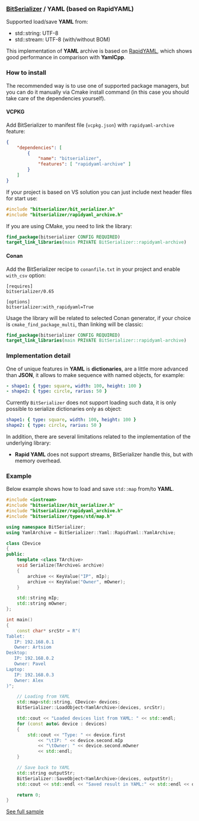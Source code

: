 ### [BitSerializer](../README.md) / YAML (based on RapidYAML)

Supported load/save **YAML** from:

- std::string: UTF-8
- std::stream: UTF-8 (with/without BOM)

This implementation of **YAML** archive is based on [RapidYAML](https://github.com/biojppm/rapidyaml), which shows good performance in comparison with **YamlCpp**.

### How to install
The recommended way is to use one of supported package managers, but you can do it manually via Cmake install command (in this case you should take care of the dependencies yourself).
#### VCPKG
Add BitSerializer to manifest file (`vcpkg.json`) with `rapidyaml-archive` feature:
```json
{
    "dependencies": [
        {
            "name": "bitserializer",
            "features": [ "rapidyaml-archive" ]
        }
    ]
}
```
If your project is based on VS solution you can just include next header files for start use:
```cpp
#include "bitserializer/bit_serializer.h"
#include "bitserializer/rapidyaml_archive.h"
```
If you are using CMake, you need to link the library:
```cmake
find_package(bitserializer CONFIG REQUIRED)
target_link_libraries(main PRIVATE BitSerializer::rapidyaml-archive)
```
#### Conan
Add the BitSerializer recipe to `conanfile.txt` in your project and enable `with_csv` option:
```
[requires]
bitserializer/0.65

[options]
bitserializer:with_rapidyaml=True
```
Usage the library will be related to selected Conan generator, if your choice is `cmake_find_package_multi`, than linking will be classic:
```cmake
find_package(bitserializer CONFIG REQUIRED)
target_link_libraries(main PRIVATE BitSerializer::rapidyaml-archive)
```

### Implementation detail
One of unique features in **YAML** is **dictionaries**, are a little more advanced than **JSON**, it allows to make sequence with named objects, for example:
```yaml
- shape1: { type: square, width: 100, height: 100 }
- shape2: { type: circle, rarius: 50 }
```
Currently `BitSerializer` does not support loading such data, it is only possible to serialize dictionaries only as object:
```yaml
shape1: { type: square, width: 100, height: 100 }
shape2: { type: circle, rarius: 50 }
```

In addition, there are several limitations related to the implementation of the underlying library:

- **Rapid YAML** does not support streams, BitSerializer handle this, but with memory overhead.

### Example
Below example shows how to load and save `std::map` from/to **YAML**.
```cpp
#include <iostream>
#include "bitserializer/bit_serializer.h"
#include "bitserializer/rapidyaml_archive.h"
#include "bitserializer/types/std/map.h"

using namespace BitSerializer;
using YamlArchive = BitSerializer::Yaml::RapidYaml::YamlArchive;

class СDevice
{
public:
    template <class TArchive>
    void Serialize(TArchive& archive)
    {
        archive << KeyValue("IP", mIp);
        archive << KeyValue("Owner", mOwner);
    }

    std::string mIp;
    std::string mOwner;
};

int main()
{
    const char* srcStr = R"(
Tablet:
   IP: 192.168.0.1
   Owner: Artsiom
Desktop:
   IP: 192.168.0.2
   Owner: Pavel
Laptop:
   IP: 192.168.0.3
   Owner: Alex
)";

    // Loading from YAML
    std::map<std::string, СDevice> devices;
    BitSerializer::LoadObject<YamlArchive>(devices, srcStr);

    std::cout << "Loaded devices list from YAML: " << std::endl;
    for (const auto& device : devices)
    {
        std::cout << "Type: " << device.first
            << "\tIP: " << device.second.mIp
            << "\tOwner: " << device.second.mOwner
            << std::endl;
    }

    // Save back to YAML
    std::string outputStr;
    BitSerializer::SaveObject<YamlArchive>(devices, outputStr);
    std::cout << std::endl << "Saved result in YAML:" << std::endl << outputStr << std::endl;

    return 0;
}
```
[See full sample](../samples/serialize_map_to_yaml/serialize_map_to_yaml.cpp)
